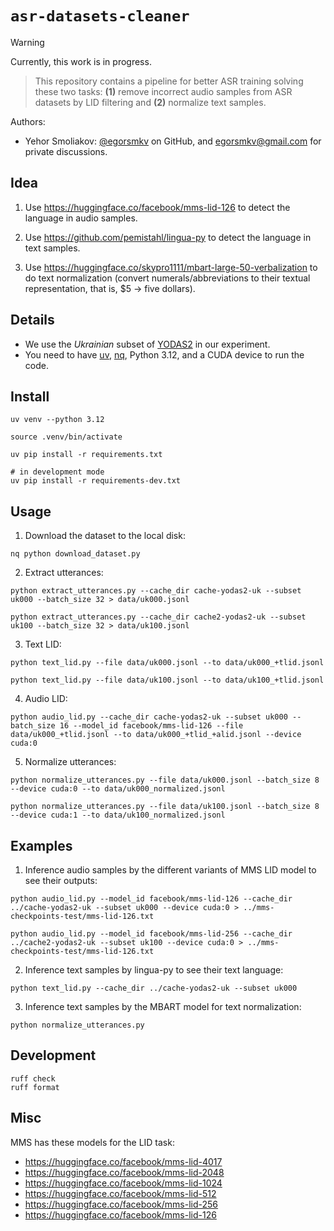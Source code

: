 # `asr-datasets-cleaner`

> [!WARNING]  
> Currently, this work is in progress.

> This repository contains a pipeline for better ASR training solving these two tasks: **(1)** remove incorrect audio samples from ASR datasets by LID filtering and **(2)** normalize text samples.

Authors:

- Yehor Smoliakov: [@egorsmkv][4] on GitHub, and <egorsmkv@gmail.com> for private discussions.

## Idea

1. Use https://huggingface.co/facebook/mms-lid-126 to detect the language in audio samples.

2. Use https://github.com/pemistahl/lingua-py to detect the language in text samples.

3. Use https://huggingface.co/skypro1111/mbart-large-50-verbalization to do text normalization 
(convert numerals/abbreviations to their textual representation, that is, $5 -> five dollars).

## Details

- We use the *Ukrainian* subset of [YODAS2][1] in our experiment.
- You need to have [uv][2], [nq][3], Python 3.12, and a CUDA device to run the code.

## Install

```shell
uv venv --python 3.12

source .venv/bin/activate

uv pip install -r requirements.txt

# in development mode
uv pip install -r requirements-dev.txt
```

## Usage

1. Download the dataset to the local disk:

```shell
nq python download_dataset.py
```

2. Extract utterances:

```shell
python extract_utterances.py --cache_dir cache-yodas2-uk --subset uk000 --batch_size 32 > data/uk000.jsonl

python extract_utterances.py --cache_dir cache2-yodas2-uk --subset uk100 --batch_size 32 > data/uk100.jsonl
```

3. Text LID:

```shell
python text_lid.py --file data/uk000.jsonl --to data/uk000_+tlid.jsonl

python text_lid.py --file data/uk100.jsonl --to data/uk100_+tlid.jsonl
```

4. Audio LID:

```shell
python audio_lid.py --cache_dir cache-yodas2-uk --subset uk000 --batch_size 16 --model_id facebook/mms-lid-126 --file data/uk000_+tlid.jsonl --to data/uk000_+tlid_+alid.jsonl --device cuda:0
```

5. Normalize utterances:

```shell
python normalize_utterances.py --file data/uk000.jsonl --batch_size 8 --device cuda:0 --to data/uk000_normalized.jsonl

python normalize_utterances.py --file data/uk100.jsonl --batch_size 8 --device cuda:1 --to data/uk100_normalized.jsonl
```

## Examples

1. Inference audio samples by the different variants of MMS LID model to see their outputs:

```shell
python audio_lid.py --model_id facebook/mms-lid-126 --cache_dir ../cache-yodas2-uk --subset uk000 --device cuda:0 > ../mms-checkpoints-test/mms-lid-126.txt

python audio_lid.py --model_id facebook/mms-lid-256 --cache_dir ../cache2-yodas2-uk --subset uk100 --device cuda:0 > ../mms-checkpoints-test/mms-lid-126.txt
```

2. Inference text samples by lingua-py to see their text language:

```shell
python text_lid.py --cache_dir ../cache-yodas2-uk --subset uk000
```

3. Inference text samples by the MBART model for text normalization:

```shell
python normalize_utterances.py
```

## Development

```shell
ruff check
ruff format
```

## Misc

MMS has these models for the LID task:

- https://huggingface.co/facebook/mms-lid-4017
- https://huggingface.co/facebook/mms-lid-2048
- https://huggingface.co/facebook/mms-lid-1024
- https://huggingface.co/facebook/mms-lid-512
- https://huggingface.co/facebook/mms-lid-256
- https://huggingface.co/facebook/mms-lid-126

[1]: https://huggingface.co/datasets/espnet/yodas2
[2]: https://github.com/astral-sh/uv
[3]: https://github.com/leahneukirchen/nq
[4]: https://github.com/egorsmkv
